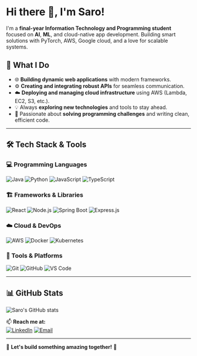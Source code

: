 # Hi there 👋, I'm Saro! 

I'm a **final-year Information Technology and Programming student** focused on **AI**, **ML**, and cloud-native app development. Building smart solutions with PyTorch, AWS, Google cloud, and a love for scalable systems.

## 🚀 What I Do
- 🌐 **Building dynamic web applications** with modern frameworks.
- ⚙️ **Creating and integrating robust APIs** for seamless communication.
- ☁️ **Deploying and managing cloud infrastructure** using AWS (Lambda, EC2, S3, etc.).
- 💡 Always **exploring new technologies** and tools to stay ahead.
- 🧠 Passionate about **solving programming challenges** and writing clean, efficient code.

---

## 🛠 Tech Stack & Tools

### 💻 Programming Languages
![Java](https://img.shields.io/badge/Java-%23ED8B00.svg?style=flat&logo=java&logoColor=white)
![Python](https://img.shields.io/badge/Python-%233776AB.svg?style=flat&logo=python&logoColor=white)
![JavaScript](https://img.shields.io/badge/JavaScript-%23F7DF1E.svg?style=flat&logo=javascript&logoColor=black)
![TypeScript](https://img.shields.io/badge/TypeScript-%23007ACC.svg?style=flat&logo=typescript&logoColor=white)

### 🏗️ Frameworks & Libraries
![React](https://img.shields.io/badge/React-%2361DAFB.svg?style=flat&logo=react&logoColor=black)
![Node.js](https://img.shields.io/badge/Node.js-%23339933.svg?style=flat&logo=nodedotjs&logoColor=white)
![Spring Boot](https://img.shields.io/badge/Spring_Boot-%236DB33F.svg?style=flat&logo=springboot&logoColor=white)
![Express.js](https://img.shields.io/badge/Express.js-%23404D59.svg?style=flat&logo=express&logoColor=white)

### ☁️ Cloud & DevOps
![AWS](https://img.shields.io/badge/AWS-%23FF9900.svg?style=flat&logo=amazonaws&logoColor=white)
![Docker](https://img.shields.io/badge/Docker-%230db7ed.svg?style=flat&logo=docker&logoColor=white)
![Kubernetes](https://img.shields.io/badge/Kubernetes-%23326CE5.svg?style=flat&logo=kubernetes&logoColor=white)

### 🔧 Tools & Platforms
![Git](https://img.shields.io/badge/Git-%23F05032.svg?style=flat&logo=git&logoColor=white)
![GitHub](https://img.shields.io/badge/GitHub-%23121011.svg?style=flat&logo=github&logoColor=white)
![VS Code](https://img.shields.io/badge/VS_Code-%23007ACC.svg?style=flat&logo=visualstudiocode&logoColor=white)

---

## 📊 GitHub Stats

![Saro's GitHub stats](https://github-readme-stats.vercel.app/api?username=saro&show_icons=true&theme=radical)

📫 **Reach me at:**  
[![LinkedIn](https://img.shields.io/badge/LinkedIn-%230077B5.svg?style=flat&logo=linkedin&logoColor=white)](https://www.linkedin.com/in/saro-ismailzada-a38620346/)
[![Email](https://img.shields.io/badge/Email-D14836?style=flat&logo=gmail&logoColor=white)](mailto:sarosamall1993@gmail.com)

---

🌟 **Let's build something amazing together!** 🚀
